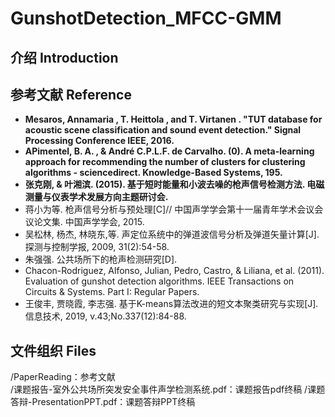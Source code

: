 # GunshotDetection_MFCC-GMM## 介绍 Introduction## 参考文献 Reference* **Mesaros, Annamaria , T. Heittola , and T. Virtanen . "TUT database for acoustic scene classification and sound event detection." Signal Processing Conference IEEE, 2016.** * **APimentel, B. A. , & André C.P.L.F. de Carvalho. (0). A meta-learning approach for recommending the number of clusters for clustering algorithms - sciencedirect. Knowledge-Based Systems, 195.*** **张克刚, & 叶湘滨. (2015). 基于短时能量和小波去噪的枪声信号检测方法. 电磁测量与仪表学术发展方向主题研讨会.*** 蒋小为等. 枪声信号分析与预处理[C]// 中国声学学会第十一届青年学术会议会议论文集. 中国声学学会, 2015.* 吴松林, 杨杰, 林晓东,等. 声定位系统中的弹道波信号分析及弹道矢量计算[J]. 探测与控制学报, 2009, 31(2):54-58.  * 朱强强. 公共场所下的枪声检测研究[D].* Chacon-Rodriguez, Alfonso, Julian, Pedro, Castro, & Liliana, et al. (2011). Evaluation of gunshot detection algorithms. IEEE Transactions on Circuits & Systems. Part I: Regular Papers.* 王俊丰, 贾晓霞, 李志强. 基于K-means算法改进的短文本聚类研究与实现[J]. 信息技术, 2019, v.43;No.337(12):84-88.## 文件组织 Files/PaperReading：参考文献  /课题报告-室外公共场所突发安全事件声学检测系统.pdf：课题报告pdf终稿/课题答辩-PresentationPPT.pdf：课题答辩PPT终稿